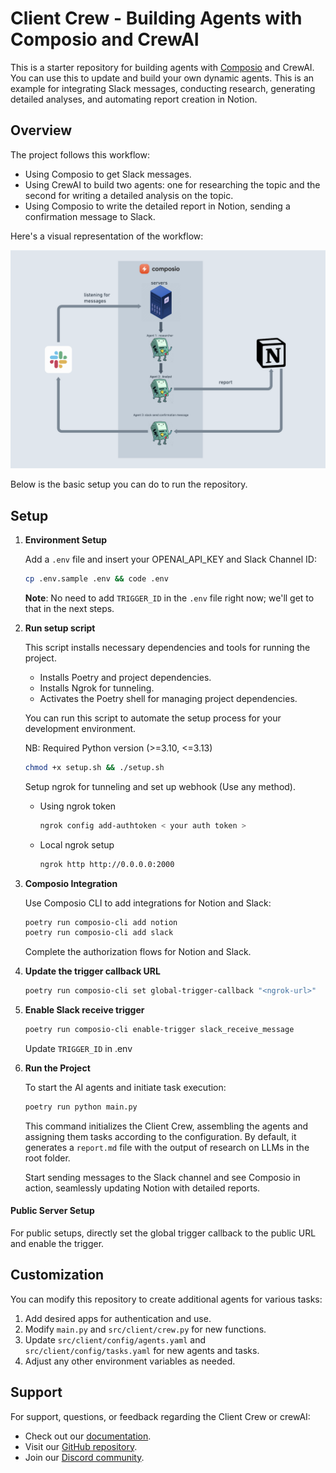 # Client Crew - Building Agents with Composio and CrewAI

This is a starter repository for building agents with [Composio](composio.dev) and CrewAI. You can use this to update and build your own dynamic agents. This is an example for integrating Slack messages, conducting research, generating detailed analyses, and automating report creation in Notion.

## Overview

The project follows this workflow:

- Using Composio to get Slack messages.
- Using CrewAI to build two agents: one for researching the topic and the second for writing a detailed analysis on the topic.
- Using Composio to write the detailed report in Notion, sending a confirmation message to Slack.

Here's a visual representation of the workflow:

![Composio Image Diagram](assets/work_flow.png)

Below is the basic setup you can do to run the repository.

## Setup

1. **Environment Setup**

   Add a `.env` file and insert your OPENAI_API_KEY and Slack Channel ID:

   ```bash
   cp .env.sample .env && code .env
   ```

   **Note**: No need to add `TRIGGER_ID` in the `.env` file right now; we'll get to that in the next steps.

2. **Run setup script**

   This script installs necessary dependencies and tools for running the project.

   - Installs Poetry and project dependencies.
   - Installs Ngrok for tunneling.
   - Activates the Poetry shell for managing project dependencies.

   You can run this script to automate the setup process for your development environment.
   
   NB: Required Python version (>=3.10, <=3.13)

   ```bash
   chmod +x setup.sh && ./setup.sh
   ```

   Setup ngrok for tunneling and set up webhook (Use any method).
    - Using ngrok token
       ```bash
       ngrok config add-authtoken < your auth token >
       ```
    - Local ngrok setup
       ```bash
       ngrok http http://0.0.0.0:2000
       ```

3. **Composio Integration**

   Use Composio CLI to add integrations for Notion and Slack:

   ```bash
   poetry run composio-cli add notion
   poetry run composio-cli add slack
   ```

   Complete the authorization flows for Notion and Slack.

4. **Update the trigger callback URL**

   ```bash
   poetry run composio-cli set global-trigger-callback "<ngrok-url>"
   ```

5. **Enable Slack receive trigger**

   ```bash
   poetry run composio-cli enable-trigger slack_receive_message
   ```

   Update `TRIGGER_ID` in .env

6. **Run the Project**

   To start the AI agents and initiate task execution:

    ```bash
    poetry run python main.py
    ```
    
    This command initializes the Client Crew, assembling the agents and assigning them tasks according to the configuration.
    By default, it generates a `report.md` file with the output of research on LLMs in the root folder.
    
    Start sending messages to the Slack channel and see Composio in action, seamlessly updating Notion with detailed reports.
    
#### Public Server Setup

For public setups, directly set the global trigger callback to the public URL and enable the trigger.




## Customization

You can modify this repository to create additional agents for various tasks:

1. Add desired apps for authentication and use.
2. Modify `main.py` and `src/client/crew.py` for new functions.
3. Update `src/client/config/agents.yaml` and `src/client/config/tasks.yaml` for new agents and tasks.
4. Adjust any other environment variables as needed.

## Support

For support, questions, or feedback regarding the Client Crew or crewAI:

- Check out our [documentation](https://docs.composio.dev).
- Visit our [GitHub repository](https://github.com/SamparkAI/hermes).
- Join our [Discord community](https://discord.gg/xwT747R7NE).
